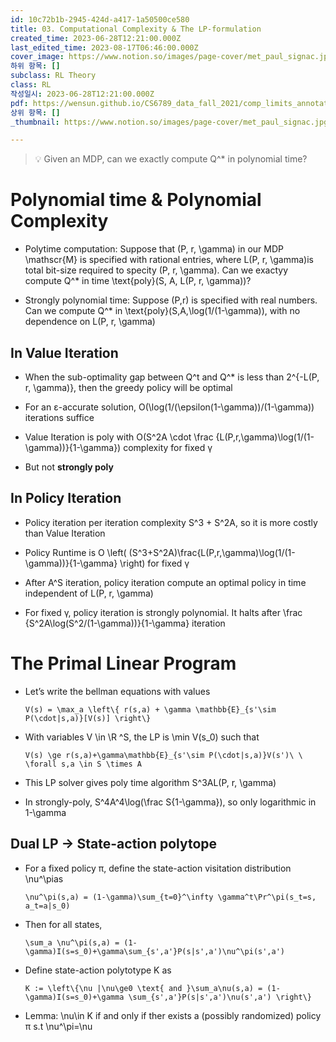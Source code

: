 ```yaml
---
id: 10c72b1b-2945-424d-a417-1a50500ce580
title: 03. Computational Complexity & The LP-formulation
created_time: 2023-06-28T12:21:00.000Z
last_edited_time: 2023-08-17T06:46:00.000Z
cover_image: https://www.notion.so/images/page-cover/met_paul_signac.jpg
하위 항목: []
subclass: RL Theory
class: RL
작성일시: 2023-06-28T12:21:00.000Z
pdf: https://wensun.github.io/CS6789_data_fall_2021/comp_limits_annotated.pdf
상위 항목: []
_thumbnail: https://www.notion.so/images/page-cover/met_paul_signac.jpg

---
```


> 💡 Given an MDP, can we exactly compute Q^\* in polynomial time?

# Polynomial time & Polynomial Complexity

*   Polytime computation: Suppose that (P, r, \gamma) in our MDP \mathscr{M} is specified with rational entries, where L(P, r, \gamma)is total bit-size required to specity (P, r, \gamma). Can we exactyy compute Q^\* in time \text{poly}(S, A, L(P, r, \gamma))?

*   Strongly polynomial time: Suppose (P,r) is specified with real numbers. Can we compute Q^\* in \text{poly}(S,A,\log(1/(1-\gamma)), with no dependence on L(P, r, \gamma)

## In Value Iteration

*   When the sub-optimality gap between Q^t and Q^\* is less than 2^{-L(P, r, \gamma)}, then the greedy policy will be optimal

*   For an ε-accurate solution, O(\log(1/(\epsilon(1-\gamma))/(1-\gamma)) iterations suffice

*   Value Iteration is poly with O(S^2A \cdot \frac {L(P,r,\gamma)\log(1/(1-\gamma))}{1-\gamma}) complexity for fixed γ

*   But not **strongly poly**

## In Policy Iteration

*   Policy iteration per iteration complexity S^3 + S^2A, so it is more costly than Value Iteration

*   Policy Runtime is O \left( (S^3+S^2A)\frac{L(P,r,\gamma)\log(1/(1-\gamma))}{1-\gamma} \right) for fixed γ

*   After A^S iteration, policy iteration compute an optimal policy in time independent of L(P, r, \gamma)

*   For fixed γ, policy iteration is strongly polynomial. It halts after \frac {S^2A\log(S^2/(1-\gamma))}{1-\gamma} iteration

# The Primal Linear Program

*   Let’s write the bellman equations with values

    ```undefined
    V(s) = \max_a \left\{ r(s,a) + \gamma \mathbb{E}_{s'\sim P(\cdot|s,a)}[V(s)] \right\}
    ```

*   With variables V \in \R ^S, the LP is \min V(s\_0) such that

    ```undefined
    V(s) \ge r(s,a)+\gamma\mathbb{E}_{s'\sim P(\cdot|s,a)}V(s')\ \  \forall s,a \in S \times A
    ```

*   This LP solver gives poly time algorithm S^3AL(P, r, \gamma)

*   In strongly-poly, S^4A^4\log(\frac S{1-\gamma}), so only logarithmic in 1-\gamma

## Dual LP → State-action polytope

*   For a fixed policy π, define the state-action visitation distribution \nu^\pias

    ```undefined
    \nu^\pi(s,a) = (1-\gamma)\sum_{t=0}^\infty \gamma^t\Pr^\pi(s_t=s, a_t=a|s_0)
    ```

*   Then for all states,

    ```undefined
    \sum_a \nu^\pi(s,a) = (1-\gamma)I(s=s_0)+\gamma\sum_{s',a'}P(s|s',a')\nu^\pi(s',a')
    ```

*   Define state-action polytotype K as

    ```undefined
    K := \left\{\nu |\nu\ge0 \text{ and }\sum_a\nu(s,a) = (1-\gamma)I(s=s_0)+\gamma \sum_{s',a'}P(s|s',a')\nu(s',a') \right\}
    ```

*   Lemma: \nu\in K if and only if ther exists a (possibly randomized) policy π s.t \nu^\pi=\nu
